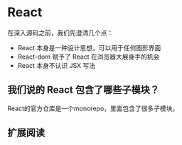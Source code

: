 # React

在深入源码之前，我们先澄清几个点：

- React 本身是一种设计思想，可以用于任何图形界面
- React-dom 赋予了 React 在浏览器大展身手的机会
- React 本身不认识 JSX 写法

## 我们说的 React 包含了哪些子模块？

React的官方仓库是一个monorepo，里面包含了很多子模块。

## 扩展阅读